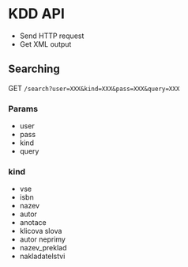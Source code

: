 # KDD API
- Send HTTP request
- Get XML output

## Searching
GET `/search?user=XXX&kind=XXX&pass=XXX&query=XXX`

### Params
- user
- pass
- kind
- query

### kind
- vse
- isbn
- nazev
- autor
- anotace
- klicova slova
- autor neprimy
- nazev_preklad
- nakladatelstvi

